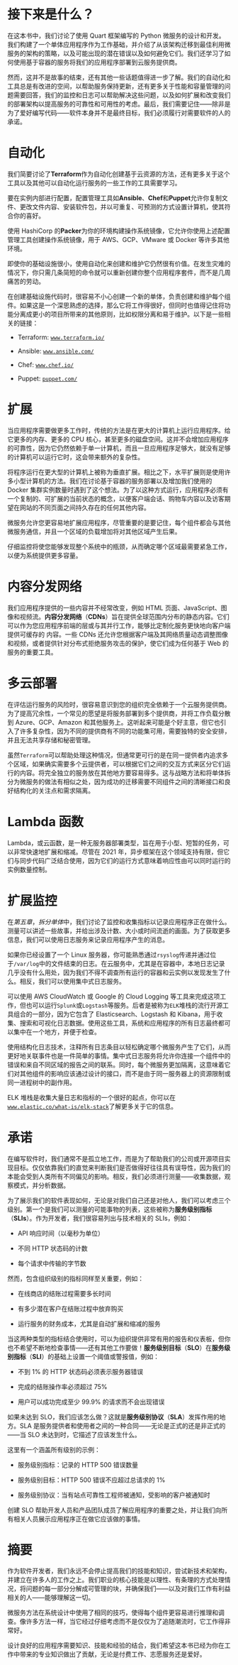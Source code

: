 

# 接下来是什么？

在这本书中，我们讨论了使用 Quart 框架编写的 Python 微服务的设计和开发。我们构建了一个单体应用程序作为工作基础，并介绍了从该架构迁移到最佳利用微服务的架构的策略，以及可能出现的潜在错误以及如何避免它们。我们还学习了如何使用基于容器的服务将我们的应用程序部署到云服务提供商。

然而，这并不是故事的结束，还有其他一些话题值得进一步了解。我们的自动化和工具总是有改进的空间，以帮助服务保持更新，还有更多关于性能和容量管理的问题需要回答，我们的监控和日志可以帮助解决这些问题，以及如何扩展和改变我们的部署架构以提高服务的可靠性和可用性的考虑。最后，我们需要记住——除非是为了爱好编写代码——软件本身并不是最终目标，我们必须履行对需要软件的人的承诺。

# 自动化

我们简要讨论了**Terraform**作为自动化创建基于云资源的方法，还有更多关于这个工具以及其他可以自动化运行服务的一些工作的工具需要学习。

要在实例内部进行配置，配置管理工具如**Ansible**、**Chef**和**Puppet**允许你复制文件、更改文件内容、安装软件包，并以可重复、可预测的方式设置计算机，使其符合你的喜好。

使用 HashiCorp 的**Packer**为你的环境构建操作系统镜像，它允许你使用上述配置管理工具创建操作系统镜像，用于 AWS、GCP、VMware 或 Docker 等许多其他环境。

即使你的基础设施很小，使用自动化来创建和维护它仍然很有价值。在发生灾难的情况下，你只需几条简短的命令就可以重新创建你整个应用程序套件，而不是几周痛苦的劳动。

在创建基础设施代码时，很容易不小心创建一个新的单体，负责创建和维护每个组件。如果这是一个深思熟虑的选择，那么它将工作得很好，但同时也值得记住将功能分离成更小的项目所带来的其他原则，比如权限分离和易于维护。以下是一些相关的链接：

+   Terraform: [`www.terraform.io/`](https://www.terraform.io/)

+   Ansible: [`www.ansible.com/`](https://www.ansible.com/)

+   Chef: [`www.chef.io/`](https://www.chef.io/)

+   Puppet: [`puppet.com/`](https://puppet.com/)

# 扩展

当应用程序需要做更多工作时，传统的方法是在更大的计算机上运行应用程序。给它更多的内存、更多的 CPU 核心，甚至更多的磁盘空间。这并不会增加应用程序的可靠性，因为它仍然依赖于单一计算机，而且一旦应用程序足够大，就没有足够的计算机可以运行它时，这会带来额外的复杂性。

将程序运行在更大型的计算机上被称为垂直扩展。相比之下，水平扩展则是使用许多小型计算机的方法。我们在讨论基于容器的服务部署以及增加我们使用的 Docker 集群实例数量时遇到了这个想法。为了以这种方式运行，应用程序必须有一个复制的、可扩展的当前状态的概念，以便客户端会话、购物车内容以及访客期望在网站的不同页面之间持久存在的任何其他内容。

微服务允许您更容易地扩展应用程序，尽管重要的是要记住，每个组件都会与其他微服务通信，并且一个区域的负载增加将对其他区域产生后果。

仔细监控将使您能够发现整个系统中的瓶颈，从而确定哪个区域最需要紧急工作，以便为系统提供更多容量。

# 内容分发网络

我们应用程序提供的一些内容并不经常改变，例如 HTML 页面、JavaScript、图像和视频流。**内容分发网络**（**CDNs**）旨在提供全球范围内分布的静态内容。它们可以作为您应用程序前端的层或与其并行工作，能够比定制化服务更快地向客户端提供可缓存的 内容。一些 CDNs 还允许您根据客户端及其网络质量动态调整图像和视频，或者提供针对分布式拒绝服务攻击的保护，使它们成为任何基于 Web 的服务的重要工具。

# 多云部署

在评估运行服务的风险时，很容易意识到您的组织完全依赖于一个云服务提供商。为了提高冗余性，一个常见的愿望是将服务部署到多个提供商，并将工作负载分散到 Azure、GCP、Amazon 和其他服务上。这听起来可能是个好主意，但它也引入了许多复杂性，因为不同的提供商有不同的功能集可用，需要独特的安全安排，并且无法共享存储和秘密管理。

虽然`Terraform`可以帮助处理这种情况，但通常更可行的是在同一提供者内追求多个区域，如果确实需要多个云提供者，可以根据它们之间的交互方式来区分它们运行的内容。将完全独立的服务放在其他地方要容易得多。这与战略方法和将单体拆分为微服务的做法有相似之处，因为成功的迁移需要不同组件之间的清晰接口和良好结构化的关注点和需求隔离。

# Lambda 函数

Lambda，或云函数，是一种无服务器部署类型，旨在用于小型、短暂的任务，可以非常快速地扩展和缩减。尽管在 2021 年，异步框架在这个领域支持有限，但它们与同步代码广泛结合使用，因为它们的运行方式意味着响应性由可以同时运行的实例数量控制。

# 扩展监控

在*第五章*，*拆分单体*中，我们讨论了监控和收集指标以记录应用程序正在做什么。测量可以讲述一些故事，并给出涉及计数、大小或时间流逝的画面。为了获取更多信息，我们可以使用日志服务来记录应用程序产生的消息。

如果你已经设置了一个 Linux 服务器，你可能熟悉通过`rsyslog`传递并通过位于`/var/log`中的文件结束的日志。在云服务中，尤其是在容器中，本地日志记录几乎没有什么用处，因为我们不得不调查所有运行的容器和云实例以发现发生了什么。相反，我们可以使用集中式日志服务。

可以使用 AWS CloudWatch 或 Google 的 Cloud Logging 等工具来完成这项工作，但也可以运行`Splunk`或`Logstash`等服务。后者是被称为`ELK`堆栈的流行开源工具组合的一部分，因为它包含了 Elasticsearch、Logstash 和 Kibana，用于收集、搜索和可视化日志数据。使用这些工具，系统和应用程序的所有日志最终都可以集中在一个地方，并便于检查。

使用结构化日志技术，注释所有日志条目以轻松确定哪个微服务产生了它们，从而更好地关联事件也是一件简单的事情。集中式日志服务将允许你连接一个组件中的错误和来自不同区域的报告之间的联系。同时，每个微服务更加隔离，这意味着它们对其他组件的影响应该通过设计的接口，而不是由于同一服务器上的资源限制或同一进程树中的副作用。

ELK 堆栈是收集大量日志和指标的一个很好的起点，你可以在[`www.elastic.co/what-is/elk-stack`](https://www.elastic.co/what-is/elk-stack)了解更多关于它的信息。

# 承诺

在编写软件时，我们通常不是孤立地工作，而是为了帮助我们的公司或开源项目实现目标。仅仅依靠我们的直觉来判断我们是否做得好往往具有误导性，因为我们的本能会受到人类所有不同偏见的影响。相反，我们必须进行测量——收集数据，观察模式，并分析数据。

为了展示我们的软件表现如何，无论是对我们自己还是对他人，我们可以考虑三个级别。第一个是我们可以测量的可能事物的列表，这些被称为**服务级别指标**（**SLIs**）。作为开发者，我们很容易列出与技术相关的 SLIs，例如：

+   API 响应时间（以毫秒为单位）

+   不同 HTTP 状态码的计数

+   每个请求中传输的字节数

然而，包含组织级别的指标同样至关重要，例如：

+   在线商店的结账过程需要多长时间

+   有多少潜在客户在结账过程中放弃购买

+   运行服务的财务成本，尤其是自动扩展和缩减的服务

当这两种类型的指标结合使用时，可以为组织提供非常有用的报告和仪表板，但你也不希望不断地检查事情——还有其他工作要做！**服务级别目标**（**SLO**）在**服务级别指标**（**SLI**）的基础上设置一个阈值或警报值，例如：

+   不到 1% 的 HTTP 状态码必须表示服务器错误

+   完成的结账操作率必须超过 75%

+   用户可以成功完成至少 99.9% 的请求而不会出现错误

如果未达到 SLO，我们应该怎么做？这就是**服务级别协议**（**SLA**）发挥作用的地方。SLA 是服务提供者和使用者之间的一种合同——无论是正式的还是非正式的——当 SLO 未达到时，它描述了应该发生什么。

这里有一个涵盖所有级别的示例：

+   服务级别指标：记录的 HTTP 500 错误数量

+   服务级别目标：HTTP 500 错误不应超过总请求的 1%

+   服务级别协议：当有站点可靠性工程师被通知，受影响的客户被通知时

创建 SLO 帮助开发人员和产品团队成员了解应用程序的重要之处，并让我们向所有相关人员展示应用程序正在做它应该做的事情。

# 摘要

作为软件开发者，我们永远不会停止提高我们的技能和知识，尝试新技术和架构，并建立在许多人的工作之上。我们职业的核心技能是以理性、有条理的方式处理情况，将问题的每一部分分解成可管理的块，并确保我们——以及对我们工作有利益相关的人——能够理解这一切。

微服务方法在系统设计中使用了相同的技巧，使得每个组件更容易进行推理和调查。像许多方法一样，当它经过仔细考虑而不是仅仅为了追随潮流时，它工作得非常好。

设计良好的应用程序需要知识、技能和经验的结合，我们希望这本书已经为你在工作中带来的专业知识做出了贡献，无论是付费工作、志愿服务还是爱好。

